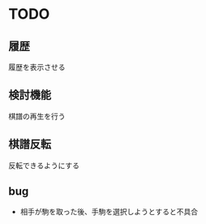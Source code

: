 # TODO 

## 履歴

履歴を表示させる

## 検討機能

棋譜の再生を行う

## 棋譜反転

反転できるようにする

## bug

* 相手が駒を取った後、手駒を選択しようとすると不具合
